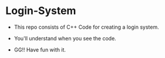 # Login-System

* This repo consists of C++ Code for creating a login system.
* You'll understand when you see the code.

* GG!! Have fun with it.
